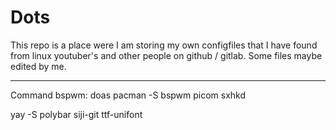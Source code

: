 # Dots
This repo is a place were I am storing my own configfiles that I have found from linux youtuber's and other people on github / gitlab. Some files maybe edited by me. 

------------------------
Command
bspwm:
doas pacman -S bspwm picom sxhkd 

yay -S polybar siji-git ttf-unifont
